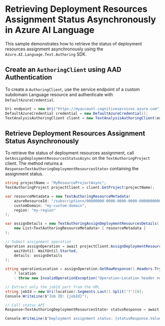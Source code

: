 # Retrieving Deployment Resources Assignment Status Asynchronously in Azure AI Language

This sample demonstrates how to retrieve the status of deployment resources assignment asynchronously using the `Azure.AI.Language.Text.Authoring` SDK.

## Create an `AuthoringClient` using AAD Authentication

To create a `AuthoringClient`, use the service endpoint of a custom subdomain Language resource and authenticate with `DefaultAzureCredential`.

```C# Snippet:TextAnalysisAuthoring_CreateWithDefaultAzureCredential
Uri endpoint = new Uri("https://myaccount.cognitiveservices.azure.com");
DefaultAzureCredential credential = new DefaultAzureCredential();
TextAnalysisAuthoringClient client = new TextAnalysisAuthoringClient(endpoint, credential);
```

## Retrieve Deployment Resources Assignment Status Asynchronously

To retrieve the status of deployment resources assignment, call `GetAssignDeploymentResourcesStatusAsync` on the `TextAuthoringProject` client. The method returns a `Response<TextAuthoringDeploymentResourcesState>` containing the assignment status.

```C# Snippet:Sample17_TextAuthoring_GetAssignDeploymentResourcesStatusAsync
string projectName = "MyResourceProjectAsync";
TextAuthoringProject projectClient = client.GetProject(projectName);

var resourceMetadata = new TextAuthoringResourceMetadata(
    azureResourceId: "/subscriptions/00000000-0000-0000-0000-000000000000/resourceGroups/my-resource-group/providers/Microsoft.CognitiveServices/accounts/my-cognitive-account",
    customDomain: "my-custom-domain",
    region: "my-region"
);

var assignDetails = new TextAuthoringAssignDeploymentResourcesDetails(
    new List<TextAuthoringResourceMetadata> { resourceMetadata }
);

// Submit assignment operation
Operation assignOperation = await projectClient.AssignDeploymentResourcesAsync(
    waitUntil: WaitUntil.Started,
    details: assignDetails
);

string operationLocation = assignOperation.GetRawResponse().Headers.TryGetValue("Operation-Location", out var location)
    ? location
    : throw new InvalidOperationException("Operation-Location header not found.");

// Extract only the jobId part from the URL
string jobId = new Uri(location).Segments.Last().Split('?')[0];
Console.WriteLine($"Job ID: {jobId}");

// Call status API
Response<TextAuthoringDeploymentResourcesState> statusResponse = await projectClient.GetAssignDeploymentResourcesStatusAsync(jobId);

Console.WriteLine($"Deployment assignment status: {statusResponse.Value.Status}");
```
